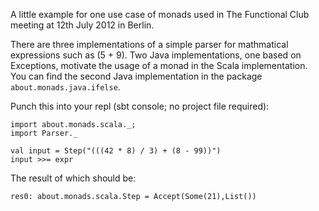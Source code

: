 A little example for one use case of monads used in The Functional Club meeting at 12th July 2012 in Berlin.

There are three implementations of a simple parser for mathmatical expressions such as (5 + 9).
Two Java implementations, one based on Exceptions, motivate the usage of a monad in the Scala implementation.
You can find the second Java implementation in the package `about.monads.java.ifelse`.

Punch this into your repl (sbt console; no project file required):

    import about.monads.scala._;
    import Parser._
    
    val input = Step("(((42 * 8) / 3) + (8 - 99))")
    input >>= expr

The result of which should be:

    res0: about.monads.scala.Step = Accept(Some(21),List())